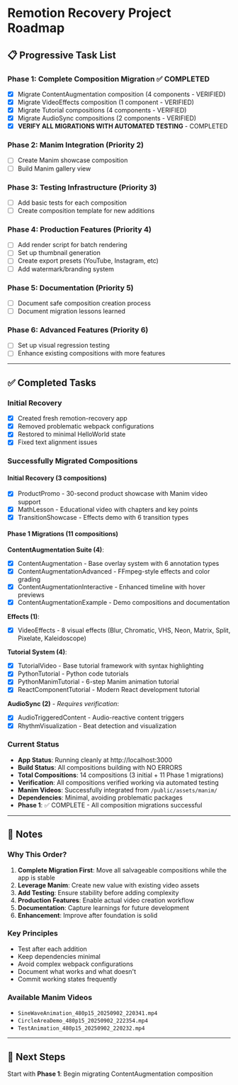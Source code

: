 # Remotion Recovery Project Roadmap

## 📋 Progressive Task List

### **Phase 1: Complete Composition Migration** ✅ COMPLETED
- [x] Migrate ContentAugmentation composition (4 components - VERIFIED)
- [x] Migrate VideoEffects composition (1 component - VERIFIED)
- [x] Migrate Tutorial compositions (4 components - VERIFIED)
- [x] Migrate AudioSync compositions (2 components - VERIFIED)
- [x] **VERIFY ALL MIGRATIONS WITH AUTOMATED TESTING** - COMPLETED

### **Phase 2: Manim Integration** (Priority 2)
- [ ] Create Manim showcase composition
- [ ] Build Manim gallery view

### **Phase 3: Testing Infrastructure** (Priority 3)
- [ ] Add basic tests for each composition
- [ ] Create composition template for new additions

### **Phase 4: Production Features** (Priority 4)
- [ ] Add render script for batch rendering
- [ ] Set up thumbnail generation
- [ ] Create export presets (YouTube, Instagram, etc)
- [ ] Add watermark/branding system

### **Phase 5: Documentation** (Priority 5)
- [ ] Document safe composition creation process
- [ ] Document migration lessons learned

### **Phase 6: Advanced Features** (Priority 6)
- [ ] Set up visual regression testing
- [ ] Enhance existing compositions with more features

---

## ✅ Completed Tasks

### Initial Recovery
- [x] Created fresh remotion-recovery app
- [x] Removed problematic webpack configurations
- [x] Restored to minimal HelloWorld state
- [x] Fixed text alignment issues

### Successfully Migrated Compositions

#### Initial Recovery (3 compositions)
- [x] ProductPromo - 30-second product showcase with Manim video support
- [x] MathLesson - Educational video with chapters and key points
- [x] TransitionShowcase - Effects demo with 6 transition types

#### Phase 1 Migrations (11 compositions)
**ContentAugmentation Suite (4)**:
- [x] ContentAugmentation - Base overlay system with 6 annotation types
- [x] ContentAugmentationAdvanced - FFmpeg-style effects and color grading
- [x] ContentAugmentationInteractive - Enhanced timeline with hover previews
- [x] ContentAugmentationExample - Demo compositions and documentation

**Effects (1)**:
- [x] VideoEffects - 8 visual effects (Blur, Chromatic, VHS, Neon, Matrix, Split, Pixelate, Kaleidoscope)

**Tutorial System (4)**:
- [x] TutorialVideo - Base tutorial framework with syntax highlighting
- [x] PythonTutorial - Python code tutorials
- [x] PythonManimTutorial - 6-step Manim animation tutorial
- [x] ReactComponentTutorial - Modern React development tutorial

**AudioSync (2)** - *Requires verification*:
- [x] AudioTriggeredContent - Audio-reactive content triggers
- [x] RhythmVisualization - Beat detection and visualization

### Current Status
- **App Status**: Running cleanly at http://localhost:3000
- **Build Status**: All compositions building with NO ERRORS
- **Total Compositions**: 14 compositions (3 initial + 11 Phase 1 migrations)
- **Verification**: All compositions verified working via automated testing
- **Manim Videos**: Successfully integrated from `/public/assets/manim/`
- **Dependencies**: Minimal, avoiding problematic packages
- **Phase 1**: ✅ COMPLETE - All composition migrations successful

---

## 📝 Notes

### Why This Order?
1. **Complete Migration First**: Move all salvageable compositions while the app is stable
2. **Leverage Manim**: Create new value with existing video assets
3. **Add Testing**: Ensure stability before adding complexity
4. **Production Features**: Enable actual video creation workflow
5. **Documentation**: Capture learnings for future development
6. **Enhancement**: Improve after foundation is solid

### Key Principles
- Test after each addition
- Keep dependencies minimal
- Avoid complex webpack configurations
- Document what works and what doesn't
- Commit working states frequently

### Available Manim Videos
- `SineWaveAnimation_480p15_20250902_220341.mp4`
- `CircleAreaDemo_480p15_20250902_222354.mp4`
- `TestAnimation_480p15_20250902_220232.mp4`

---

## 🚀 Next Steps
Start with **Phase 1**: Begin migrating ContentAugmentation composition